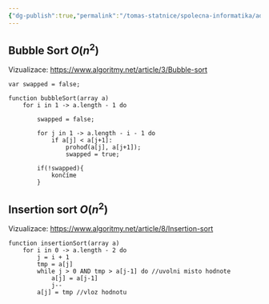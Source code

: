 ```yaml
---
{"dg-publish":true,"permalink":"/tomas-statnice/spolecna-informatika/ads/trideni/primitivni-tridici-algoritmy/","tags":["tomas","spolecna_informatika","ads"],"noteIcon":""}
---
```



## Bubble Sort $O(n^2)$

Vizualizace: https://www.algoritmy.net/article/3/Bubble-sort

```JS
var swapped = false;

function bubbleSort(array a)
    for i in 1 -> a.length - 1 do

        swapped = false;

        for j in 1 -> a.length - i - 1 do
            if a[j] < a[j+1]:
                prohoď(a[j], a[j+1]); 
                swapped = true;

        if(!swapped){
            končíme
        }
```

## Insertion sort $O(n^2)$

Vizualizace: https://www.algoritmy.net/article/8/Insertion-sort

``` JS
function insertionSort(array a)
    for i in 0 -> a.length - 2 do
        j = i + 1
        tmp = a[j]
        while j > 0 AND tmp > a[j-1] do //uvolni misto hodnote
            a[j] = a[j-1]
            j--
        a[j] = tmp //vloz hodnotu
```
